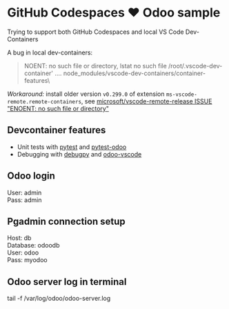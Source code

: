 # GitHub Codespaces ♥️ Odoo sample

Trying to support both GitHub Codespaces and local VS Code Dev-Containers

A bug in local dev-containers:
>NOENT: no such file or directory, lstat no such file /root/.vscode-dev-container' .... node_modules/vscode-dev-containers/container-features\

*Workaround:* install older version `v0.299.0` of extension `ms-vscode-remote.remote-containers`, see [microsoft/vscode-remote-release ISSUE "ENOENT: no such file or directory"](https://github.com/microsoft/vscode-remote-release/issues/6844#issuecomment-1252288457)

## Devcontainer features
- Unit tests with [pytest](https://docs.pytest.org/) and [pytest-odoo](https://github.com/camptocamp/pytest-odoo)
- Debugging with [debugpy](https://github.com/microsoft/debugpy) and [odoo-vscode](https://github.com/tosolini/odoo-vscode)

## Odoo login
User: admin\
Pass: admin


## Pgadmin connection setup
Host: db\
Database: odoodb\
User: odoo\
Pass: myodoo

## Odoo server log in terminal
tail -f /var/log/odoo/odoo-server.log 

